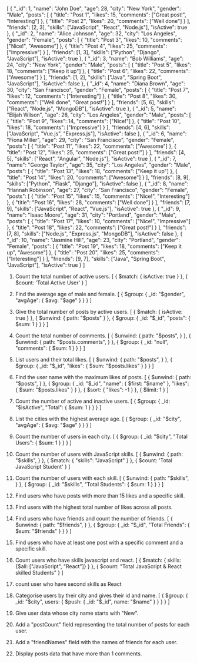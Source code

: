 [
    {
      "_id": 1,
      "name": "John Doe",
      "age": 28,
      "city": "New York",
      "gender": "Male",
      "posts": [
        { "title": "Post 1", "likes": 15, "comments": ["Great post!", "Interesting"] },
        { "title": "Post 2", "likes": 20, "comments": ["Well done"] }
      ],
      "friends": [2, 3],
      "skills": ["JavaScript", "React", "Node.js"],
      "isActive": true
    },
    {
      "_id": 2,
      "name": "Alice Johnson",
      "age": 32,
      "city": "Los Angeles",
      "gender": "Female",
      "posts": [
        { "title": "Post 3", "likes": 10, "comments": ["Nice!", "Awesome"] },
        { "title": "Post 4", "likes": 25, "comments": ["Impressive"] }
      ],
      "friends": [1, 3],
      "skills": ["Python", "Django", "JavaScript"],
      "isActive": true
    },
    {
      "_id": 3,
      "name": "Bob Williams",
      "age": 24,
      "city": "New York",
      "gender": "Male",
      "posts": [
        { "title": "Post 5", "likes": 18, "comments": ["Keep it up"] },
        { "title": "Post 6", "likes": 22, "comments": ["Awesome"] }
      ],
      "friends": [1, 2],
      "skills": ["Java", "Spring Boot", "JavaScript"],
      "isActive": false
    },
    {
      "_id": 4,
      "name": "Diana Brown",
      "age": 30,
      "city": "San Francisco",
      "gender": "Female",
      "posts": [
        { "title": "Post 7", "likes": 12, "comments": ["Interesting"] },
        { "title": "Post 8", "likes": 30, "comments": ["Well done", "Great post!"] }
      ],
      "friends": [5, 6],
      "skills": ["React", "Node.js", "MongoDB"],
      "isActive": true
    },
    {
      "_id": 5,
      "name": "Elijah Wilson",
      "age": 26,
      "city": "Los Angeles",
      "gender": "Male",
      "posts": [
        { "title": "Post 9", "likes": 14, "comments": ["Nice!"] },
        { "title": "Post 10", "likes": 18, "comments": ["Impressive"] }
      ],
      "friends": [4, 6],
      "skills": ["JavaScript", "Vue.js", "Express.js"],
      "isActive": false
    },
    {
      "_id": 6,
      "name": "Fiona Miller",
      "age": 29,
      "city": "San Francisco",
      "gender": "Female",
      "posts": [
        { "title": "Post 11", "likes": 22, "comments": ["Awesome"] },
        { "title": "Post 12", "likes": 25, "comments": ["Great post!"] }
      ],
      "friends": [4, 5],
      "skills": ["React", "Angular", "Node.js"],
      "isActive": true
    },
    {
      "_id": 7,
      "name": "George Taylor",
      "age": 35,
      "city": "Los Angeles",
      "gender": "Male",
      "posts": [
        { "title": "Post 13", "likes": 18, "comments": ["Keep it up"] },
        { "title": "Post 14", "likes": 20, "comments": ["Awesome"] }
      ],
      "friends": [8, 9],
      "skills": ["Python", "Flask", "Django"],
      "isActive": false
    },
    {
      "_id": 8,
      "name": "Hannah Robinson",
      "age": 27,
      "city": "San Francisco",
      "gender": "Female",
      "posts": [
        { "title": "Post 15", "likes": 15, "comments": ["Nice!", "Interesting"] },
        { "title": "Post 16", "likes": 28, "comments": ["Well done"] }
      ],
      "friends": [7, 9],
      "skills": ["JavaScript", "React", "Vue.js"],
      "isActive": true
    },
    {
      "_id": 9,
      "name": "Isaac Moore",
      "age": 31,
      "city": "Portland",
      "gender": "Male",
      "posts": [
        { "title": "Post 17", "likes": 10, "comments": ["Nice!", "Impressive"] },
        { "title": "Post 18", "likes": 22, "comments": ["Great post!"] }
      ],
      "friends": [7, 8],
      "skills": ["Node.js", "Express.js", "MongoDB"],
      "isActive": false
    },
    {
      "_id": 10,
      "name": "Jasmine Hill",
      "age": 23,
      "city": "Portland",
      "gender": "Female",
      "posts": [
        { "title": "Post 19", "likes": 18, "comments": ["Keep it up", "Awesome"] },
        { "title": "Post 20", "likes": 25, "comments": ["Interesting"] }
      ],
      "friends": [9, 7],
      "skills": ["Java", "Spring Boot", "JavaScript"],
      "isActive": true
    }
]




1. Count the total number of active users.
[
  {
    $match: {
      isActive: true
    }
  },
  {
    $count: 'Total Active User'
  }
]



2. Find the average age of male and female.
[
  {
    $group: {
      _id: "$gender",
      "avgAge": {
        $avg: "$age"
      }
    }
  }
]



3. Give the total number of posts by active users.
[
  {
    $match: {
      isActive: true
    }
  },
  {
    $unwind: {
      path: "$posts"
    }
  },
  {
    $group: {
      _id: "$_id",
      "posts": {
        $sum: 1
      }
    }
  }
]



4. Count the total number of comments.
[
  {
    $unwind: {
      path: "$posts",
    }
  },
  {
    $unwind: {
      path: "$posts.comments",
    }
  },
  {
    $group: {
      _id: "null",
      "comments": {
        $sum: 1
      }
    }
  }
]



5. List users and their total likes.
[
  {
    $unwind: {
      path: "$posts",
    }
  },
  {
    $group: {
      _id: "$_id",
      "likes": {
        $sum: "$posts.likes"
      }
    }
  }
]



6. Find the user name with the maximum likes of posts.
[
  {
    $unwind: {
      path: "$posts",
    }
  },
  {
    $group: {
      _id: "$_id",
      "name": {
        $first: "$name"
      },
      "likes": {
        $sum: "$posts.likes"
      }
    }
  },
  {
    $sort: {
      "likes": -1
    }
  },
  {
    $limit: 1
  }
]



7. Count the number of active and inactive users.
[
  {
    $group: {
      _id: "$isActive",
      "Total": {
        $sum: 1
      }
    }
  }
]



8. List the cities with the highest average age.
[
  {
    $group: {
      _id: "$city",
      "avgAge": {
        $avg: "$age"
      }
    }
  }
]



9. Count the number of users in each city.
[
  {
    $group: {
      _id: "$city",
      "Total Users": {
        $sum: 1
      }
    }
  }
]



10. Count the number of users with JavaScript skills.
[
  {
    $unwind: {
      path: "$skills",
    }
  },
  {
    $match: {
      "skills": "JavaScript"
    }
  },
  {
    $count: 'Total JavaScript Student'
  }
]



11. Count the number of users with each skill.
[
  {
    $unwind: {
      path: "$skills",
    }
  },
  {
    $group: {
      _id: "$skills",
      "Total Students": {
        $sum: 1
      }
    }
  }
]



12. Find users who have posts with more than 15 likes and a specific skill.


13. Find users with the highest total number of likes across all posts.



14. Find users who have friends and count the number of friends.
[
  {
    $unwind: {
      path: "$friends",
    }
  },
  {
    $group: {
      _id: "$_id",
      "Total Friends": {
        $sum: "$friends"
      }
    }
  }
]



15. Find users who have at least one post with a specific comment and a specific skill.



16. Count users who have skills javascript and react.
[
  {
    $match: {
     skills: {$all: ["JavaScript", "React"]}
    }
  },
  {
    $count: "Total JavaScript & React skilled Students"
  }
]



17. count user who have second skills as React



18. Categorise users by their city and gives their id and name.
[
  {
    $group: {
      _id: "$city",
      users: {
        $push: {
          _id: "$_id",
          name: "$name"
        }
      }
    }
  }
]



19. Give user data whose city name starts with "New".



20. Add a "postCount" field representing the total number of posts for each user.



21. Add a "friendNames" field with the names of friends for each user.



22. Display posts data that have more than 1 comments.